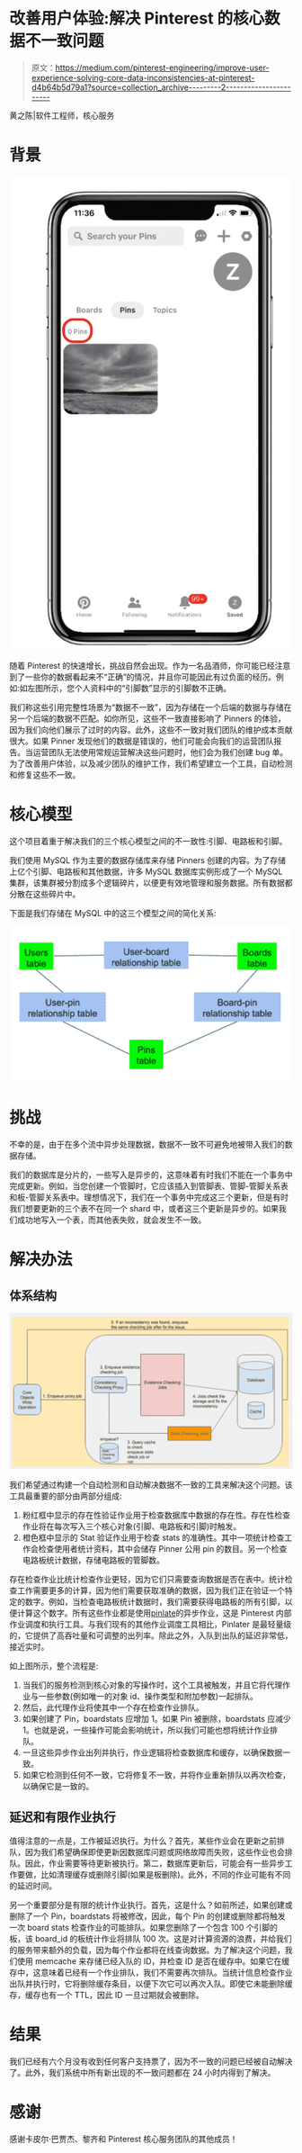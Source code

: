 # 改善用户体验:解决 Pinterest 的核心数据不一致问题

> 原文：<https://medium.com/pinterest-engineering/improve-user-experience-solving-core-data-inconsistencies-at-pinterest-d4b64b5d79a1?source=collection_archive---------2----------------------->

黄之陈|软件工程师，核心服务

# 背景

![](img/8b29be1673d643e82592cfa511a0aaae.png)

随着 Pinterest 的快速增长，挑战自然会出现。作为一名品酒师，你可能已经注意到了一些你的数据看起来不“正确”的情况，并且你可能因此有过负面的经历。例如:如左图所示，您个人资料中的“引脚数”显示的引脚数不正确。

我们称这些引用完整性场景为“数据不一致”，因为存储在一个后端的数据与存储在另一个后端的数据不匹配。如你所见，这些不一致直接影响了 Pinners 的体验，因为我们向他们展示了过时的内容。此外，这些不一致对我们团队的维护成本贡献很大。如果 Pinner 发现他们的数据是错误的，他们可能会向我们的运营团队报告。当运营团队无法使用常规运营解决这些问题时，他们会为我们创建 bug 单。为了改善用户体验，以及减少团队的维护工作，我们希望建立一个工具，自动检测和修复这些不一致。

# 核心模型

这个项目着重于解决我们的三个核心模型之间的不一致性:引脚、电路板和引脚。

我们使用 MySQL 作为主要的数据存储库来存储 Pinners 创建的内容。为了存储上亿个引脚、电路板和其他数据，许多 MySQL 数据库实例形成了一个 MySQL 集群，该集群被分割成多个逻辑碎片，以便更有效地管理和服务数据。所有数据都分散在这些碎片中。

下面是我们存储在 MySQL 中的这三个模型之间的简化关系:

![](img/66293a4344f4a2803f06f641b79b6913.png)

# 挑战

不幸的是，由于在多个流中异步处理数据，数据不一致不可避免地被带入我们的数据存储。

我们的数据库是分片的，一些写入是异步的，这意味着有时我们不能在一个事务中完成更新。例如，当您创建一个管脚时，它应该插入到管脚表、管脚-管脚关系表和板-管脚关系表中。理想情况下，我们在一个事务中完成这三个更新，但是有时我们想要更新的三个表不在同一个 shard 中，或者这三个更新是异步的。如果我们成功地写入一个表，而其他表失败，就会发生不一致。

# 解决办法

## 体系结构

![](img/cd2c305efbfb9af9d4121dd74e202680.png)

我们希望通过构建一个自动检测和自动解决数据不一致的工具来解决这个问题。该工具最重要的部分由两部分组成:

1.  粉红框中显示的存在性验证作业用于检查数据库中数据的存在性。存在性检查作业将在每次写入三个核心对象(引脚、电路板和引脚)时触发。
2.  橙色框中显示的 Stat 验证作业用于检查 stats 的准确性。其中一项统计检查工作会检查使用者统计资料，其中会储存 Pinner 公用 pin 的数目。另一个检查电路板统计数据，存储电路板的管脚数。

存在检查作业比统计检查作业更轻，因为它们只需要查询数据是否在表中。统计检查工作需要更多的计算，因为他们需要获取准确的数据，因为我们正在验证一个特定的数字。例如，当检查电路板统计数据时，我们需要获得电路板的所有引脚，以便计算这个数字。所有这些作业都是使用[pinlate](/@Pinterest_Engineering/pinlater-an-asynchronous-job-execution-system-b8664cb8aa7d)的异步作业，这是 Pinterest 内部作业调度和执行工具。与我们现有的其他作业调度工具相比，Pinlater 是最轻量级的，它提供了高吞吐量和可调整的出列率。除此之外，入队到出队的延迟非常低，接近实时。

如上图所示，整个流程是:

1.  当我们的服务检测到核心对象的写操作时，这个工具被触发，并且它将代理作业与一些参数(例如唯一的对象 id、操作类型和附加参数)一起排队。
2.  然后，此代理作业将使其中一个存在检查作业排队。
3.  如果创建了 Pin，boardstats 应增加 1。如果 Pin 被删除，boardstats 应减少 1。也就是说，一些操作可能会影响统计，所以我们可能也想将统计作业排队。
4.  一旦这些异步作业出列并执行，作业逻辑将检查数据库和缓存，以确保数据一致。
5.  如果它检测到任何不一致，它将修复不一致，并将作业重新排队以再次检查，以确保它是一致的。

## 延迟和有限作业执行

值得注意的一点是，工作被延迟执行。为什么？首先，某些作业会在更新之前排队，因为我们希望确保即使更新因数据库问题或网络故障而失败，这些作业也会排队。因此，作业需要等待更新被执行。第二，数据库更新后，可能会有一些异步工作要做，比如清理缓存或删除引脚(如果是板删除)。此外，不同的作业可能有不同的延迟时间。

另一个重要部分是有限的统计作业执行。首先，这是什么？如前所述，如果创建或删除了一个 Pin，boardstats 将被修改，因此，每个 Pin 的创建或删除都将触发一次 board stats 检查作业的可能排队。如果您删除了一个包含 100 个引脚的板，该 board_id 的板统计作业将排队 100 次。这是对计算资源的浪费，并给我们的服务带来额外的负载，因为每个作业都将在线查询数据。为了解决这个问题，我们使用 memcache 来存储已经入队的 ID，并检查 ID 是否在缓存中。如果它在缓存中，这意味着已经有一个作业排队，我们不需要再次排队。当统计信息检查作业出队并执行时，它将删除缓存条目，以便下次它可以再次入队。即使它未能删除缓存，缓存也有一个 TTL，因此 ID 一旦过期就会被删除。

# 结果

我们已经有六个月没有收到任何客户支持票了，因为不一致的问题已经被自动解决了。此外，我们系统中所有新出现的不一致问题都在 24 小时内得到了解决。

# 感谢

感谢卡皮尔·巴贾杰、黎齐和 Pinterest 核心服务团队的其他成员！